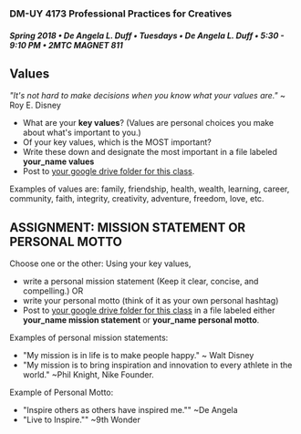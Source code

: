 ### DM-UY 4173 Professional Practices for Creatives
##### Spring 2018 • De Angela L. Duff • Tuesdays • De Angela L. Duff • 5:30 - 9:10 PM • 2MTC MAGNET 811

## Values  

_"It's not hard to make decisions when you know what your values are."_ ~ Roy E. Disney

* What are your **key values**? (Values are personal choices you make about what's important to you.)
* Of your key values, which is the MOST important?
* Write these down and designate the most important in a file labeled **your_name values** 
* Post to [your google drive folder for this class](deliverables.md).

Examples of values are: family, friendship, health, wealth, learning, career, community, faith, integrity, creativity, adventure, freedom, love, etc.

## ASSIGNMENT: MISSION STATEMENT OR PERSONAL MOTTO

Choose one or the other:
Using your key values, 
* write a personal mission statement (Keep it clear, concise, and compelling.) OR 
* write your personal motto (think of it as your own personal hashtag)
* Post to [your google drive folder for this class](deliverables.md) in a file labeled either **your_name mission statement** or **your_name personal motto**. 

Examples of personal mission statements:
* "My mission is in life is to make people happy." ~ Walt Disney
* "My mission is to bring inspiration and innovation to every athlete in the world." ~Phil Knight, Nike Founder.

Example of Personal Motto:
* "Inspire others as others have inspired me."" ~De Angela
* "Live to Inspire."" ~9th Wonder

